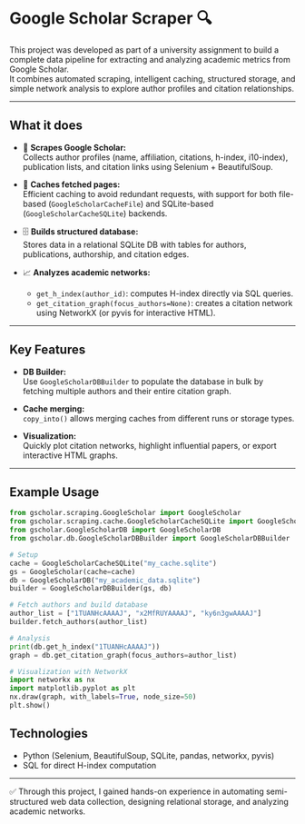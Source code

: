 # Google Scholar Scraper 🔍

This project was developed as part of a university assignment to build a complete data pipeline for extracting and analyzing academic metrics from Google Scholar.  
It combines automated scraping, intelligent caching, structured storage, and simple network analysis to explore author profiles and citation relationships.

---

## What it does
- 🔎 **Scrapes Google Scholar:**  
  Collects author profiles (name, affiliation, citations, h-index, i10-index), publication lists, and citation links using Selenium + BeautifulSoup.

- 💾 **Caches fetched pages:**  
  Efficient caching to avoid redundant requests, with support for both file-based (`GoogleScholarCacheFile`) and SQLite-based (`GoogleScholarCacheSQLite`) backends.

- 🗄️ **Builds structured database:**  
  Stores data in a relational SQLite DB with tables for authors, publications, authorship, and citation edges.

- 📈 **Analyzes academic networks:**  
  - `get_h_index(author_id)`: computes H-index directly via SQL queries.
  - `get_citation_graph(focus_authors=None)`: creates a citation network using NetworkX (or pyvis for interactive HTML).

---

## Key Features
- **DB Builder:**  
  Use `GoogleScholarDBBuilder` to populate the database in bulk by fetching multiple authors and their entire citation graph.

- **Cache merging:**  
  `copy_into()` allows merging caches from different runs or storage types.

- **Visualization:**  
  Quickly plot citation networks, highlight influential papers, or export interactive HTML graphs.

---

## Example Usage
```python
from gscholar.scraping.GoogleScholar import GoogleScholar
from gscholar.scraping.cache.GoogleScholarCacheSQLite import GoogleScholarCacheSQLite
from gscholar.GoogleScholarDB import GoogleScholarDB
from gscholar.db.GoogleScholarDBBuilder import GoogleScholarDBBuilder

# Setup
cache = GoogleScholarCacheSQLite("my_cache.sqlite")
gs = GoogleScholar(cache=cache)
db = GoogleScholarDB("my_academic_data.sqlite")
builder = GoogleScholarDBBuilder(gs, db)

# Fetch authors and build database
author_list = ["1TUANHcAAAAJ", "x2MfRUYAAAAJ", "ky6n3gwAAAAJ"]
builder.fetch_authors(author_list)

# Analysis
print(db.get_h_index("1TUANHcAAAAJ"))
graph = db.get_citation_graph(focus_authors=author_list)

# Visualization with NetworkX
import networkx as nx
import matplotlib.pyplot as plt
nx.draw(graph, with_labels=True, node_size=50)
plt.show()
```

## Technologies
- Python (Selenium, BeautifulSoup, SQLite, pandas, networkx, pyvis)
- SQL for direct H-index computation

---

✅ Through this project, I gained hands-on experience in automating semi-structured web data collection, designing relational storage, and analyzing academic networks.

